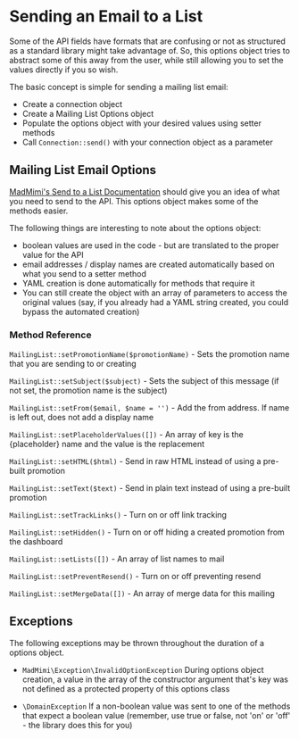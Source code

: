 # Sending an Email to a List

Some of the API fields have formats that are confusing or not as structured as a standard library might take advantage
of.  So, this options object tries to abstract some of this away from the user, while still allowing you to set the
values directly if you so wish.

The basic concept is simple for sending a mailing list email:
- Create a connection object
- Create a Mailing List Options object
- Populate the options object with your desired values using setter methods
- Call `Connection::send()` with your connection object as a parameter

## Mailing List Email Options

[MadMimi's Send to a List Documentation](https://madmimi.com/developer/mailer/send-to-a-list) should give you an idea
of what you need to send to the API.  This options object makes some of the methods easier.

The following things are interesting to note about the options object:
- boolean values are used in the code - but are translated to the proper value for the API
- email addresses / display names are created automatically based on what you send to a setter method
- YAML creation is done automatically for methods that require it
- You can still create the object with an array of parameters to access the original values (say, if you already had a YAML string created, you could bypass the automated creation)

### Method Reference

`MailingList::setPromotionName($promotionName)` - Sets the promotion name that you are sending to or creating

`MailingList::setSubject($subject)` - Sets the subject of this message (if not set, the promotion name is the subject)

`MailingList::setFrom($email, $name = '')` - Add the from address.  If name is left out, does not add a display name

`MailingList::setPlaceholderValues([])` - An array of key is the {placeholder} name and the value is the replacement

`MailingList::setHTML($html)` - Send in raw HTML instead of using a pre-built promotion

`MailingList::setText($text)` - Send in plain text instead of using a pre-built promotion

`MailingList::setTrackLinks()` - Turn on or off link tracking

`MailingList::setHidden()` - Turn on or off hiding a created promotion from the dashboard

`MailingList::setLists([])` - An array of list names to mail

`MailingList::setPreventResend()` - Turn on or off preventing resend

`MailingList::setMergeData([])` - An array of merge data for this mailing

## Exceptions

The following exceptions may be thrown throughout the duration of a options object.  

- `MadMimi\Exception\InvalidOptionException` During options object creation, a value in the array of the constructor argument that's key was not defined as a protected property of this options class

- `\DomainException` If a non-boolean value was sent to one of the methods that expect a boolean value (remember, use true or false, not 'on' or 'off' - the library does this for you)
